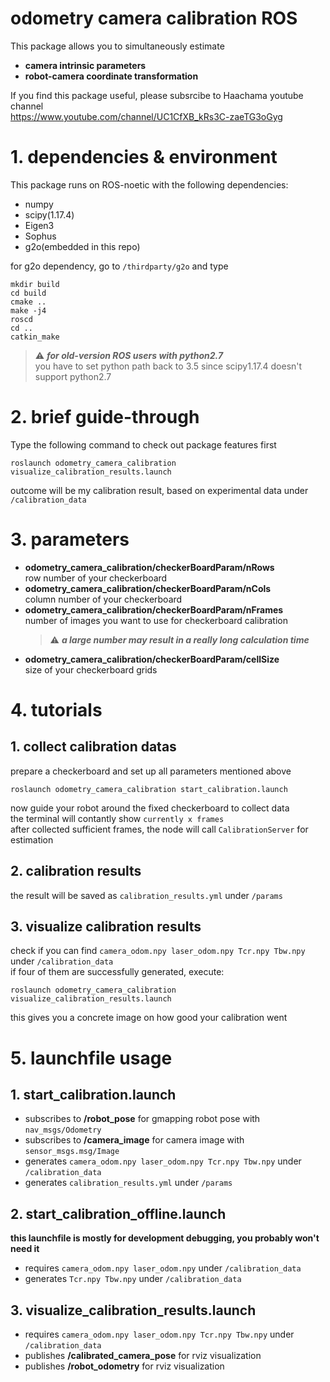 # odometry camera calibration ROS
This package allows you to simultaneously estimate  
  - **camera intrinsic parameters**
  - **robot-camera coordinate transformation**

If you find this package useful, please subsrcibe to Haachama youtube channel  
https://www.youtube.com/channel/UC1CfXB_kRs3C-zaeTG3oGyg

# 1. dependencies & environment
This package runs on ROS-noetic with the following dependencies:
  - numpy
  - scipy(1.17.4)
  - Eigen3
  - Sophus
  - g2o(embedded in this repo)  

for g2o dependency, go to `/thirdparty/g2o` and type

    mkdir build  
    cd build  
    cmake ..  
    make -j4  
    roscd  
    cd ..  
    catkin_make
   
> ⚠️ ***for old-version ROS users with python2.7***  
> you have to set python path back to 3.5 since scipy1.17.4 doesn't support python2.7

# 2. brief guide-through
Type the following command to check out package features first

    roslaunch odometry_camera_calibration visualize_calibration_results.launch
outcome will be my calibration result, based on experimental data under `/calibration_data` 

# 3. parameters
  - **odometry_camera_calibration/checkerBoardParam/nRows**  
  row number of your checkerboard 
  - **odometry_camera_calibration/checkerBoardParam/nCols**  
  column number of your checkerboard
  - **odometry_camera_calibration/checkerBoardParam/nFrames**  
  number of images you want to use for checkerboard calibration    
    > ⚠️ ***a large number may result in a really long calculation time***  
  - **odometry_camera_calibration/checkerBoardParam/cellSize**  
  size of your checkerboard grids
  
# 4. tutorials
## 1. collect calibration datas
prepare a checkerboard and set up all parameters mentioned above  
  
    roslaunch odometry_camera_calibration start_calibration.launch
    
now guide your robot around the fixed checkerboard to collect data  
the terminal will contantly show `currently x frames`  
after collected sufficient frames, the node will call `CalibrationServer` for estimation

## 2. calibration results
the result will be saved as `calibration_results.yml` under `/params`

## 3. visualize calibration results
check if you can find `camera_odom.npy laser_odom.npy Tcr.npy Tbw.npy` under `/calibration_data`  
if four of them are successfully generated, execute:
  
    roslaunch odometry_camera_calibration visualize_calibration_results.launch
    
this gives you a concrete image on how good your calibration went
# 5. launchfile usage
## 1. start_calibration.launch
  - subscribes to **/robot_pose** for gmapping robot pose with `nav_msgs/Odometry`
  - subscribes to **/camera_image** for camera image with `sensor_msgs.msg/Image`
  - generates `camera_odom.npy laser_odom.npy Tcr.npy Tbw.npy` under `/calibration_data`
  - generates `calibration_results.yml` under `/params`
  
## 2. start_calibration_offline.launch
**this launchfile is mostly for development debugging, you probably won't need it**
  - requires `camera_odom.npy laser_odom.npy` under `/calibration_data`
  - generates `Tcr.npy Tbw.npy` under `/calibration_data`

## 3. visualize_calibration_results.launch
  - requires `camera_odom.npy laser_odom.npy Tcr.npy Tbw.npy` under `/calibration_data`
  - publishes **/calibrated_camera_pose** for rviz visualization
  - publishes **/robot_odometry** for rviz visualization
  
